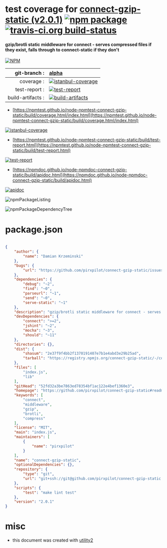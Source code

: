 # test coverage for  [connect-gzip-static (v2.0.1)](https://github.com/pirxpilot/connect-gzip-static#readme)  [![npm package](https://img.shields.io/npm/v/npmtest-connect-gzip-static.svg?style=flat-square)](https://www.npmjs.org/package/npmtest-connect-gzip-static) [![travis-ci.org build-status](https://api.travis-ci.org/npmtest/node-npmtest-connect-gzip-static.svg)](https://travis-ci.org/npmtest/node-npmtest-connect-gzip-static)
#### gzip/brotli static middleware for connect - serves compressed files if they exist, falls through to connect-static if they don't

[![NPM](https://nodei.co/npm/connect-gzip-static.png?downloads=true&downloadRank=true&stars=true)](https://www.npmjs.com/package/connect-gzip-static)

| git-branch : | [alpha](https://github.com/npmtest/node-npmtest-connect-gzip-static/tree/alpha)|
|--:|:--|
| coverage : | [![istanbul-coverage](https://npmtest.github.io/node-npmtest-connect-gzip-static/build/coverage.badge.svg)](https://npmtest.github.io/node-npmtest-connect-gzip-static/build/coverage.html/index.html)|
| test-report : | [![test-report](https://npmtest.github.io/node-npmtest-connect-gzip-static/build/test-report.badge.svg)](https://npmtest.github.io/node-npmtest-connect-gzip-static/build/test-report.html)|
| build-artifacts : | [![build-artifacts](https://npmtest.github.io/node-npmtest-connect-gzip-static/glyphicons_144_folder_open.png)](https://github.com/npmtest/node-npmtest-connect-gzip-static/tree/gh-pages/build)|

- [https://npmtest.github.io/node-npmtest-connect-gzip-static/build/coverage.html/index.html](https://npmtest.github.io/node-npmtest-connect-gzip-static/build/coverage.html/index.html)

[![istanbul-coverage](https://npmtest.github.io/node-npmtest-connect-gzip-static/build/screenCapture.buildCi.browser.%252Ftmp%252Fbuild%252Fcoverage.lib.html.png)](https://npmtest.github.io/node-npmtest-connect-gzip-static/build/coverage.html/index.html)

- [https://npmtest.github.io/node-npmtest-connect-gzip-static/build/test-report.html](https://npmtest.github.io/node-npmtest-connect-gzip-static/build/test-report.html)

[![test-report](https://npmtest.github.io/node-npmtest-connect-gzip-static/build/screenCapture.buildCi.browser.%252Ftmp%252Fbuild%252Ftest-report.html.png)](https://npmtest.github.io/node-npmtest-connect-gzip-static/build/test-report.html)

- [https://npmdoc.github.io/node-npmdoc-connect-gzip-static/build/apidoc.html](https://npmdoc.github.io/node-npmdoc-connect-gzip-static/build/apidoc.html)

[![apidoc](https://npmdoc.github.io/node-npmdoc-connect-gzip-static/build/screenCapture.buildCi.browser.%252Ftmp%252Fbuild%252Fapidoc.html.png)](https://npmdoc.github.io/node-npmdoc-connect-gzip-static/build/apidoc.html)

![npmPackageListing](https://npmtest.github.io/node-npmtest-connect-gzip-static/build/screenCapture.npmPackageListing.svg)

![npmPackageDependencyTree](https://npmtest.github.io/node-npmtest-connect-gzip-static/build/screenCapture.npmPackageDependencyTree.svg)



# package.json

```json

{
    "author": {
        "name": "Damian Krzeminski"
    },
    "bugs": {
        "url": "https://github.com/pirxpilot/connect-gzip-static/issues"
    },
    "dependencies": {
        "debug": "~2",
        "find": "~0",
        "parseurl": "~1",
        "send": "~0",
        "serve-static": "~1"
    },
    "description": "gzip/brotli static middleware for connect - serves compressed files if they exist, falls through to connect-static if they don't",
    "devDependencies": {
        "connect": ">=2",
        "jshint": "~2",
        "mocha": "~3",
        "should": "~11"
    },
    "directories": {},
    "dist": {
        "shasum": "2e37f9f4bb2f1370191407e7b1e4abd3e29b25ad",
        "tarball": "https://registry.npmjs.org/connect-gzip-static/-/connect-gzip-static-2.0.1.tgz"
    },
    "files": [
        "index.js",
        "lib"
    ],
    "gitHead": "52fd32a3be7863ed78354bf1ac122e4bef1360e3",
    "homepage": "https://github.com/pirxpilot/connect-gzip-static#readme",
    "keywords": [
        "connect",
        "middleware",
        "gzip",
        "brotli",
        "compress"
    ],
    "license": "MIT",
    "main": "index.js",
    "maintainers": [
        {
            "name": "pirxpilot"
        }
    ],
    "name": "connect-gzip-static",
    "optionalDependencies": {},
    "repository": {
        "type": "git",
        "url": "git+ssh://git@github.com/pirxpilot/connect-gzip-static.git"
    },
    "scripts": {
        "test": "make lint test"
    },
    "version": "2.0.1"
}
```



# misc
- this document was created with [utility2](https://github.com/kaizhu256/node-utility2)
